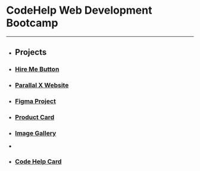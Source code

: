 # CodeHelp Web Development Bootcamp

---

- ## Projects

- ### [Hire Me Button](https://github.com/AtulSinghAtul/codeHelpMainFolder/tree/main/classHomeWork/hire-me-button)
- ### [Parallal X Website](https://github.com/AtulSinghAtul/codeHelpParallalxWebsite)
- ### [Figma Project](https://github.com/AtulSinghAtul/codeHelpMainFolder/tree/main/classHomeWork/codeHelp-Figma-Assignment)
- ### [Product Card](https://github.com/AtulSinghAtul/codeHelpMainFolder/tree/main/classHomeWork/product%20card)
- ### [Image Gallery](https://github.com/AtulSinghAtul/codeHelpMainFolder/tree/main/classHomeWork/imageGallery%202)
- 
- ### [Code Help Card](https://github.com/AtulSinghAtul/codeHelpMainFolder/tree/main/classHomeWork/card-codeHelp)

